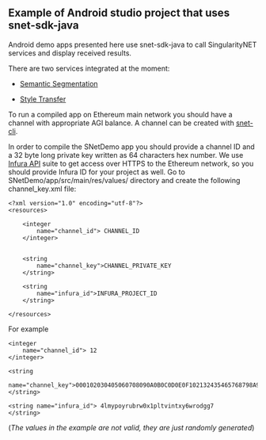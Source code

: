 ## Example of Android studio project that uses snet-sdk-java

Android demo apps presented here use snet-sdk-java to call SingularityNET services and display received results. 


There are two services integrated at the moment:

* [Semantic Segmentation](https://beta.singularitynet.io/servicedetails/org/snet/service/semantic-segmentation)

* [Style Transfer](https://beta.singularitynet.io/servicedetails/org/snet/service/style-transfer)

To run a compiled app on Ethereum main network you should have a channel with appropriate AGI balance. 
A channel can be created with [snet-cli](https://github.com/singnet/snet-cli).

In order to compile the SNetDemo app you should provide a channel ID and a 32 byte long private key written as 64 characters hex number. 
We use [Infura API](https://infura.io/product) suite to get access over HTTPS to the Ethereum network, so you should provide Infura ID for your project as well.
Go to SNetDemo/app/src/main/res/values/ directory and create the following channel_key.xml file:

```
<?xml version="1.0" encoding="utf-8"?>
<resources>

    <integer
        name="channel_id"> CHANNEL_ID
    </integer>


    <string
        name="channel_key">CHANNEL_PRIVATE_KEY
    </string>
    
    <string
        name="infura_id">INFURA_PROJECT_ID
    </string>

</resources>
```

For example

```
<integer
    name="channel_id"> 12
</integer>

<string
    name="channel_key">000102030405060708090A0B0C0D0E0F102132435465768798A9BACBDCEDFE0F
</string>

<string name="infura_id"> 4lmypoyrubrw0x1pltvintxy6wrodgg7
</string>

```

(*The values in the example are not valid, they are just randomly generated*)